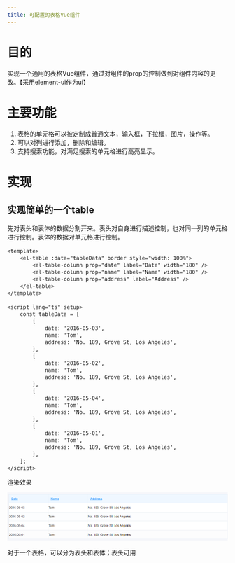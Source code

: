 ```yaml
---
title: 可配置的表格Vue组件
---
```


# 目的

实现一个通用的表格Vue组件，通过对组件的prop的控制做到对组件内容的更改。【采用element-ui作为ui】

# 主要功能

1. 表格的单元格可以被定制成普通文本，输入框，下拉框，图片，操作等。
1. 可以对列进行添加，删除和编辑。
1. 支持搜索功能，对满足搜索的单元格进行高亮显示。

# 实现

## 实现简单的一个table

先对表头和表体的数据分割开来。表头对自身进行描述控制，也对同一列的单元格进行控制。表体的数据对单元格进行控制。

```vue
<template>
    <el-table :data="tableData" border style="width: 100%">
        <el-table-column prop="date" label="Date" width="180" />
        <el-table-column prop="name" label="Name" width="180" />
        <el-table-column prop="address" label="Address" />
    </el-table>
</template>

<script lang="ts" setup>
    const tableData = [
        {
            date: '2016-05-03',
            name: 'Tom',
            address: 'No. 189, Grove St, Los Angeles',
        },
        {
            date: '2016-05-02',
            name: 'Tom',
            address: 'No. 189, Grove St, Los Angeles',
        },
        {
            date: '2016-05-04',
            name: 'Tom',
            address: 'No. 189, Grove St, Los Angeles',
        },
        {
            date: '2016-05-01',
            name: 'Tom',
            address: 'No. 189, Grove St, Los Angeles',
        },
    ];
</script>
```
渲染效果

![Alt text](image.png)

对于一个表格，可以分为表头和表体；表头可用